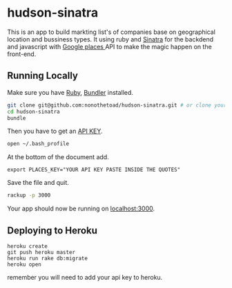 # hudson-sinatra
This is an app to build markting list's of companies base on geographical location and bussiness types. It using ruby and [Sinatra](http://www.sinatrarb.com/) for the backdend and javascript with [Google places ](https://developers.google.com/places/) API to make the magic happen on the front-end.

## Running Locally

Make sure you have [Ruby](https://www.ruby-lang.org), [Bundler](http://bundler.io) installed.

```sh
git clone git@github.com:nonothetoad/hudson-sinatra.git # or clone your own fork
cd hudson-sinatra
bundle

```
Then you have to get an [API KEY](https://developers.google.com/places/android-api/signup).

```sh
open ~/.bash_profile

```
At the bottom of the document add.
```
export PLACES_KEY="YOUR API KEY PASTE INSIDE THE QUOTES"

```
Save the file and quit.

```sh
rackup -p 3000

```
Your app should now be running on [localhost:3000](http://localhost:3000/).

## Deploying to Heroku

```
heroku create
git push heroku master
heroku run rake db:migrate
heroku open
```
remember you will need to add your api key to heroku.
